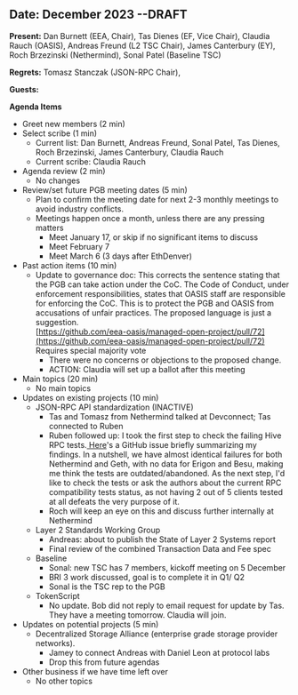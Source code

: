 ## Date: December 2023 --DRAFT

**Present:** Dan Burnett (EEA, Chair), Tas Dienes (EF, Vice Chair), Claudia Rauch (OASIS), Andreas Freund (L2 TSC Chair), James Canterbury (EY), Roch Brzezinski (Nethermind), Sonal Patel (Baseline TSC)

**Regrets:** Tomasz Stanczak (JSON-RPC Chair), 

**Guests:** 

**Agenda Items**
* Greet new members (2 min)
* Select scribe (1 min)
    * Current list: Dan Burnett, Andreas Freund, Sonal Patel, Tas Dienes, Roch Brzezinski, James Canterbury, Claudia Rauch
    * Current scribe: Claudia Rauch
* Agenda review (2 min)
    * No changes
* Review/set future PGB meeting dates (5 min)
    * Plan to confirm the meeting date for next 2-3 monthly meetings to avoid industry conflicts. 
    * Meetings happen once a month, unless there are any pressing matters
        * Meet January 17, or skip if no significant items to discuss
        * Meet February 7
        * Meet March 6 (3 days after EthDenver)
* Past action items (10 min)
    * Update to governance doc: This corrects the sentence stating that the PGB can take action under the CoC. The Code of Conduct, under enforcement responsibilities, states that OASIS staff are responsible for enforcing the CoC. This is to protect the PGB and OASIS from accusations of unfair practices.  The proposed language is just a suggestion. \
[https://github.com/eea-oasis/managed-open-project/pull/72](https://github.com/eea-oasis/managed-open-project/pull/72)  \
Requires special majority vote 
        * There were no concerns or objections to the proposed change.
        * ACTION: Claudia will set up a ballot after this meeting
* Main topics (20 min) 
    * No main topics
* Updates on existing projects (10 min)
    * JSON-RPC API standardization (INACTIVE)
        * Tas and Tomasz from Nethermind talked at Devconnect; Tas connected to Ruben
        * Ruben followed up: I took the first step to check the failing Hive RPC tests.[ Here](https://github.com/NethermindEth/nethermind/issues/6305)'s a GitHub issue briefly summarizing my findings. In a nutshell, we have almost identical failures for both Nethermind and Geth, with no data for Erigon and Besu, making me think the tests are outdated/abandoned. As the next step, I'd like to check the tests or ask the authors about the current RPC compatibility tests status, as not having 2 out of 5 clients tested at all defeats the very purpose of it.
        * Roch will keep an eye on this and discuss further internally at Nethermind
    * Layer 2 Standards Working Group 
        * Andreas: about to publish the State of Layer 2 Systems report
        * Final review of the combined Transaction Data and Fee spec
    * Baseline
        * Sonal: new TSC has 7 members, kickoff meeting on 5 December
        * BRI 3 work discussed, goal is to complete it in Q1/ Q2
        * Sonal is the TSC rep to the PGB
    * TokenScript 
        * No update. Bob did not reply to email request for update by Tas. They have a meeting tomorrow. Claudia will join.
* Updates on potential projects (5 min) 
    * Decentralized Storage Alliance (enterprise grade storage provider networks).
        * Jamey to connect Andreas with Daniel Leon at protocol labs
        * Drop this from future agendas
* Other business if we have time left over
    * No other topics
 
